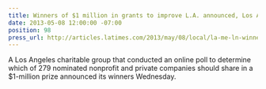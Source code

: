```yaml
---
title: Winners of $1 million in grants to improve L.A. announced, Los Angeles Times
date: 2013-05-08 12:00:00 -07:00
position: 98
press_url: http://articles.latimes.com/2013/may/08/local/la-me-ln-winners-of-1-million-prize-to-improve-la-announced-20130508
---
```


A Los Angeles charitable group that conducted an online poll to determine which of 279 nominated nonprofit and private companies should share in a $1-million prize announced its winners Wednesday.

